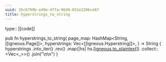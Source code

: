 ```yaml
---
uuid: 35c6799b-e49e-4ffa-96d9-651e220bce87
title: hyperstrings_to_string
---
```


type:: [[code]]

pub fn hyperstrings_to_string(
    page_map: HashMap<String, [[igneous.Page]]>,
    hyperstrings: Vec<[[igneous.Hyperstring]]>,
) -> String {
    hyperstrings
        .into_iter()
        .rev()
        .map(|hs| hs.[[igneous.to_plaintext]](&page_map))
        .collect::<Vec<_>>()
        .join("\n\n")
}